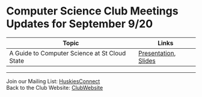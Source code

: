 # Computer Science Club Meetings Updates for September 9/20

| Topic      | Links |
| ----------- | ----------- |
| A Guide to Computer Science at St Cloud State      | [Presentation], [Slides]      |
________________
Join our Mailing List: [HuskiesConnect] <br>
Back to the Club Website: [ClubWebsite]

[Presentation]: https://youtube.com
[Slides]: https://docs.google.com/presentation/d/1CiSxcT7x4befMnzWJwQ_x3q8ZNxY2cu8KxWuHGl1uDQ/edit?usp=sharing
[HuskiesConnect]: https://huskiesconnect.stcloudstate.edu/organization/association-for-computing-machinery
[ClubWebsite]: https://csciclub.github.io/
